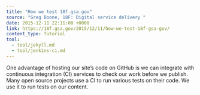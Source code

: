 ```yaml
---
title: "How we test 18f.gsa.gov"
source: "Greg Boone, 18F: Digital service delivery "
date: 2015-12-11 22:11:00 +0000
link: https://18f.gsa.gov/2015/12/11/how-we-test-18f-gsa-gov/
content_type: Tutorial
tool:
  - tool/jekyll.md
  - tool/jenkins-ci.md
---
```

One advantage of hosting our site’s code on GitHub is we can integrate with continuous integration (CI) services to check our work before we publish. Many open source projects use a CI to run various tests on their code. We use it to run tests on our content.
